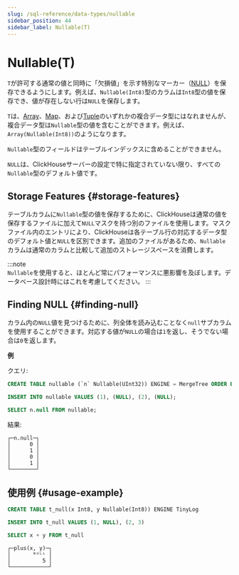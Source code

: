 ```yaml
---
slug: /sql-reference/data-types/nullable
sidebar_position: 44
sidebar_label: Nullable(T)
---
```



# Nullable(T)

`T`が許可する通常の値と同時に「欠損値」を示す特別なマーカー（[NULL](../../sql-reference/syntax.md)）を保存できるようにします。例えば、`Nullable(Int8)`型のカラムは`Int8`型の値を保存でき、値が存在しない行は`NULL`を保存します。

`T`は、[Array](../../sql-reference/data-types/array.md)、[Map](../../sql-reference/data-types/map.md)、および[Tuple](../../sql-reference/data-types/tuple.md)のいずれかの複合データ型にはなれませんが、複合データ型は`Nullable`型の値を含むことができます。例えば、`Array(Nullable(Int8))`のようになります。

`Nullable`型のフィールドはテーブルインデックスに含めることができません。

`NULL`は、ClickHouseサーバーの設定で特に指定されていない限り、すべての`Nullable`型のデフォルト値です。

## Storage Features {#storage-features}

テーブルカラムに`Nullable`型の値を保存するために、ClickHouseは通常の値を保存するファイルに加えて`NULL`マスクを持つ別のファイルを使用します。マスクファイル内のエントリにより、ClickHouseは各テーブル行の対応するデータ型のデフォルト値と`NULL`を区別できます。追加のファイルがあるため、`Nullable`カラムは通常のカラムと比較して追加のストレージスペースを消費します。

:::note    
`Nullable`を使用すると、ほとんど常にパフォーマンスに悪影響を及ぼします。データベース設計時にはこれを考慮してください。
:::

## Finding NULL {#finding-null}

カラム内の`NULL`値を見つけるために、列全体を読み込むことなく`null`サブカラムを使用することができます。対応する値が`NULL`の場合は`1`を返し、そうでない場合は`0`を返します。

**例**

クエリ:

``` sql
CREATE TABLE nullable (`n` Nullable(UInt32)) ENGINE = MergeTree ORDER BY tuple();

INSERT INTO nullable VALUES (1), (NULL), (2), (NULL);

SELECT n.null FROM nullable;
```

結果:

``` text
┌─n.null─┐
│      0 │
│      1 │
│      0 │
│      1 │
└────────┘
```

## 使用例 {#usage-example}

``` sql
CREATE TABLE t_null(x Int8, y Nullable(Int8)) ENGINE TinyLog
```

``` sql
INSERT INTO t_null VALUES (1, NULL), (2, 3)
```

``` sql
SELECT x + y FROM t_null
```

``` text
┌─plus(x, y)─┐
│       ᴺᵁᴸᴸ │
│          5 │
└────────────┘
```
